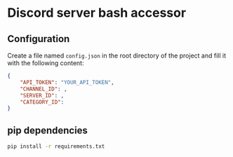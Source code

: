 # Discord server bash accessor

## Configuration
Create a file named `config.json` in the root directory of the project and fill it with the following content:
``` json
{
    "API_TOKEN": "YOUR_API_TOKEN",
    "CHANNEL_ID": ,
    "SERVER_ID": ,
    "CATEGORY_ID": 
}
```

## pip dependencies
``` bash
pip install -r requirements.txt
```
